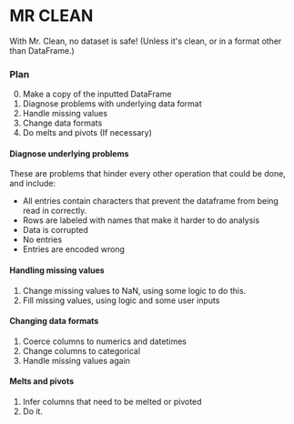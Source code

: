 # MR CLEAN
With Mr. Clean, no dataset is safe! (Unless it's clean, or in a format other than DataFrame.)

### Plan

0. Make a copy of the inputted DataFrame
1. Diagnose problems with underlying data format
2. Handle missing values
3. Change data formats
4. Do melts and pivots (If necessary)

#### Diagnose underlying problems

These are problems that hinder every other operation that could be done, and include:

- All entries contain characters that prevent the dataframe from being read in correctly.
- Rows are labeled with names that make it harder to do analysis
- Data is corrupted
- No entries 
- Entries are encoded wrong

#### Handling missing values

1. Change missing values to NaN, using some logic to do this.
2. Fill missing values, using logic and some user inputs

#### Changing data formats

1. Coerce columns to numerics and datetimes
2. Change columns to categorical
3. Handle missing values again

#### Melts and pivots

1. Infer columns that need to be melted or pivoted
2. Do it.
